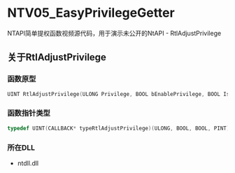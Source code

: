 # NTV05_EasyPrivilegeGetter
NTAPI简单提权函数视频源代码，用于演示未公开的NtAPI - RtlAdjustPrivilege

## 关于RtlAdjustPrivilege

### 函数原型
```c++
UINT RtlAdjustPrivilege(ULONG Privilege, BOOL bEnablePrivilege, BOOL IsThreadPrivilege, PINT PreviousValue);
```

### 函数指针类型
```c++
typedef UINT(CALLBACK* typeRtlAdjustPrivilege)(ULONG, BOOL, BOOL, PINT);
```

### 所在DLL
 - ntdll.dll


